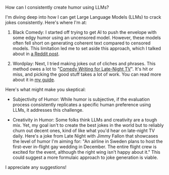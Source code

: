 How can I consistently create humor using LLMs?

I'm diving deep into how I can get Large Language Models (LLMs) to crack jokes consistently. Here's where I'm at:

1. Black Comedy: I started off trying to get AI to push the envelope with some edgy humor using an uncensored model. However, these models often fell short on generating coherent text compared to censored models. This limitation led me to set aside this approach, which I talked about in [a Reddit post](https://old.reddit.com/r/PromptEngineering/comments/1c3e85q/seeking_an_uncensored_capable_language_model_for/).

1. Wordplay: Next, I tried making jokes out of cliches and phrases. This method owes a lot to "[Comedy Writing for Late-Night TV](https://www.goodreads.com/en/book/show/22350931)". It's hit or miss, and picking the good stuff takes a lot of work. You can read more about it in [my guide](https://github.com/8ta4/gag/blob/dc2d14dd05a0c0c200afcc6fbced38fc176f99b6/README.md).

Here's what might make you skeptical:

- Subjectivity of Humor: While humor is subjective, if the evaluation process consistently replicates a specific human preference using LLMs, it addresses this challenge.

- Creativity in Humor: Some folks think LLMs and creativity are a tough mix. Yet, my goal isn't to create the best jokes in the world but to reliably churn out decent ones, kind of like what you'd hear on late-night TV daily. Here's a joke from Late Night with Jimmy Fallon that showcases the level of humor I'm aiming for: "An airline in Sweden plans to host the first-ever in-flight gay wedding in December. The entire flight crew is excited for the event, although the right wing isn't happy about it." This could suggest a more formulaic approach to joke generation is viable. 

I appreciate any suggestions!
